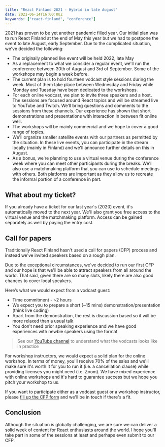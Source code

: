 ```yaml
---
title: "React Finland 2021 - Hybrid in late August"
date: 2021-06-14T16:00:00Z
keywords: ["react-finland", "conference"]
---
```


2021 has proven to be yet another pandemic filled year. Our initial plan was to run React Finland at the end of May this year but we had to postpone the event to late August, early September. Due to the complicated situation, we've decided the following:

- The originally planned live event will be held 2022, late May
- As a replacement to what we consider a regular event, we'll run the conference between 30th of August and 3rd of September. Some of the workshops may begin a week before.
- The current plan is to hold fourteen vodcast style sessions during the week. Most of them take place between Wednesday and Friday while Monday and Tuesday have been dedicated to the workshops.
- For each online vodcast, we plan to invite three speakers and a host. The sessions are focused around React topics and will be streamed live to YouTube and Twitch. We'll bring questions and comments to the sessions from these channels. Our experience has shown that short demonstrations and presentations with interaction in between fit online well.
- The workshops will be mainly commercial and we hope to cover a good range of topics.
- We'll organize smaller satellite events with our partners as permitted by the situation. In these live events, you can participate in the stream locally (mainly in Finland) and we'll announce further details on this in August.
- As a bonus, we're planning to use a virtual venue during the conference week where you can meet other participants during the breaks. We'll also use a matchmaking platform that you can use to schedule meetings with others. Both platforms are important as they allow us to recreate the informal portion of a conference in part.

## What about my ticket?

If you already have a ticket for our last year's (2020) event, it's automatically moved to the next year. We'll also grant you free access to the virtual venue and the matchmaking platform. Access can be gained separately as well by paying the entry cost.

## Call for papers

Traditionally React Finland hasn't used a call for papers (CFP) process and instead we've invited speakers based on a rough plan.

Due to the exceptional circumstances, we've decided to run our first CFP and our hope is that we'll be able to attract speakers from all around the world. That said, given there are so many slots, likely there are also good chances to cover local speakers.

Here’s what we would expect from a vodcast guest:

- Time commitment - ~2 hours
- We expect you to prepare a short (~15 mins) demonstration/presentation (think live coding)
- Apart from the demonstration, the rest is discussion based so it will be more relaxed than a usual talk
- You don't need prior speaking experience and we have good experiences with newbie speakers using the format

> See our [YouTube channel](https://www.youtube.com/ReactFinland) to understand what the vodcasts looks like in practice

For workshop instructors, we would expect a solid plan for the online workshop. In terms of money, you'll receive 70% of the sales and we'll make sure it's worth it for you to run it (i.e. a cancellation clause) while providing licenses you might need (i.e. Zoom). We have mixed experience with online workshops and it's hard to guarantee success but we hope you pitch your workshop to us.

If you want to participate either as a vodcast guest or a workshop instructor, please [fill up the CFP form](https://forms.gle/kFDDU1cG89v4uDxM9) and we'll be in touch if there's a fit.

## Conclusion

Although the situation is globally challenging, we are sure we can deliver a solid week of content for React enthusiasts around the world. I hope you'll take part in some of the sessions at least and perhaps even submit to our CFP.
